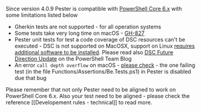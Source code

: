 Since version 4.0.9 Pester is compatible with [PowerShell Core 6.x](https://github.com/powershell/powershell) with some limitations listed below

- Gherkin tests are not supported - for all operation systems
- Some tests take very long time on macOS - [GH-827](https://github.com/pester/Pester/issues/827)
- Pester unit tests for test a code coverage of DSC resources can't be executed - DSC is not supported on MacOSX, support on Linux [requires additional software to be installed](https://docs.microsoft.com/en-us/powershell/dsc/lnxgettingstarted). Please read also [DSC Future Direction Update](https://blogs.msdn.microsoft.com/powershell/2017/09/12/dsc-future-direction-update/) on the PowerShell Team Blog
- An error ```call depth overflow``` on macOS - [please check](https://github.com/PowerShell/PowerShell/issues/4268) - the one failing test (in the file Functions/Assertions/Be.Tests.ps1) in Pester is disabled due that bug

Please remember that not only Pester need to be aligned to work on PowerShell Core 6.x. Also your test need to be aligned - please check the reference [[Developement rules - technical]] to read more.